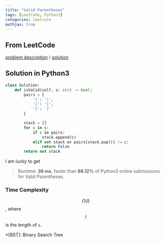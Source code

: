 ```yaml
---
title: "Valid Parentheses"
tags: [LeetCode, Python3]
categories: leetcore
mathjax: true
---
```


## From LeetCode
[problem description](https://leetcode.com/problems/valid-parentheses/)
/
[solution](https://leetcode.com/problems/valid-parentheses/solution/)

## Solution in Python3
```python
class Solution:
    def isValid(self, s: str) -> bool:
        pairs = {
            '(': ')',
            '{': '}', 
            '[': ']'
        }

        stack = []
        for c in s:
            if c in pairs:
                stack.append(c)
            elif not stack or pairs[stack.pop()] != c:
                return False
        return not stack
```
I am lucky to get
> Runtime: **36 ms**, faster than **86.12%** of Python3 online submissions for Valid Parentheses.

### Time Complexity
$$O(l)$$, where $$l$$ is the length of `s`.

*[BST]: Binary Search Tree